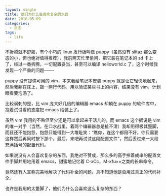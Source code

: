 ```yaml
---
layout: single
title: 他们为什么会喜欢复杂的东西
date: 2010-05-09
categories:
  - 日志
tags:
  - life
---
```


不折腾就不舒服，有个小巧的 linux 发行版叫做 puppy（虽然没有 slitaz 那么变态的小，但也绝对值得推荐），我前两天忙里偷闲，把它装在笔记本的 sd 卡上了，经过一番折腾，一切配置妥当，甚至可以编译 helloworld.c 了，这个时候我发现一个严重的问题-----

puppy 没有提供可用的 vim，本来我给笔记本安装 puppy 就是让它轻快地起来，然后我躺在床上，敲一两行代码，用以验证某些书上的内容，结果没有 vim，计划眼看要泡汤了。

比较讽刺的是，比 vim 庞大好几倍的编辑器 emacs 却躺在 puppy 的软件库中，抱着试试看的态度把 emacs 给装上了。

虽然 vim 我用的不熟但至少还是可以拿起来干活儿的，而 emacs 这个据说是 vim 的唯一对手（当然，在口水战里，着两个编辑器总是扯不清）我却用得极其蹩脚，而且还不能抱怨，抱怨只能得到一大堆耻笑：“瞧你，连这个都用不好，你只需要这样然后再同时按下那个，最后，来吧再试试这段配置文件”，然后丢过来一大段充满括号的配置代码。

如果说没有人会喜欢复杂的东西，我绝对不赞成，那么多的高手拎着成串的配置文件手脚并用地用着 emacs，甜蜜地记忆着 C-xCc，M-xfu&times;&times;之类的长串命令。

竟然还有人宣称完美地解决了代码补全的问题，真不知道他是否用过真正的代码补全。

也许是我用的太蹩脚了，他们为什么会喜欢这么复杂的东西？
